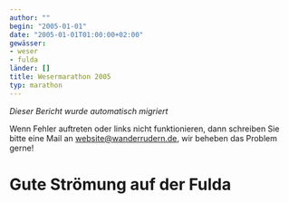 ```yaml
---
author: ""
begin: "2005-01-01"
date: "2005-01-01T01:00:00+02:00"
gewässer:
- weser
- fulda
länder: []
title: Wesermarathon 2005
typ: marathon
---
```



*Dieser Bericht wurde automatisch migriert*

Wenn Fehler auftreten oder links nicht funktionieren, dann schreiben Sie bitte eine Mail an website@wanderrudern.de, wir beheben das Problem gerne!



# Gute Strömung auf der Fulda


